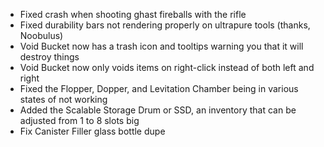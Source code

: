 * Fixed crash when shooting ghast fireballs with the rifle
* Fixed durability bars not rendering properly on ultrapure tools (thanks, Noobulus)
* Void Bucket now has a trash icon and tooltips warning you that it will destroy things
* Void Bucket now only voids items on right-click instead of both left and right
* Fixed the Flopper, Dopper, and Levitation Chamber being in various states of not working
* Added the Scalable Storage Drum or SSD, an inventory that can be adjusted from 1 to 8 slots big
* Fix Canister Filler glass bottle dupe
